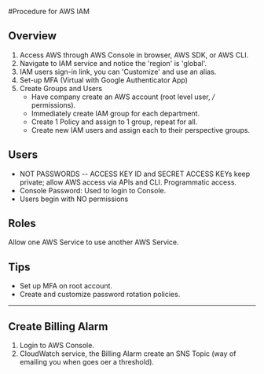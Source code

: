 #Procedure for AWS IAM 

## Overview
1. Access AWS through AWS Console in browser, AWS SDK, or AWS CLI.
2. Navigate to IAM service and notice the 'region' is 'global'.
3. IAM users sign-in link, you can 'Customize' and use an alias. 
4. Set-up MFA (Virtual with Google Authenticator App)
5. Create Groups and Users
   	- Have company create an AWS account (root level user, */* permissions).
    - Immediately create IAM group for each department.
    - Create 1 Policy and assign to 1 group, repeat for all.
    - Create new IAM users and assign each to their perspective groups.

## Users
* NOT PASSWORDS -- ACCESS KEY ID and SECRET ACCESS KEYs keep private; allow AWS access via APIs and CLI. Programmatic access.
* Console Password: Used to login to Console.
* Users begin with NO permissions

## Roles
Allow one AWS Service to use another AWS Service. 

## Tips
* Set up MFA on root account.
* Create and customize password rotation policies.

------------------------------------------------------------------------------------------

## Create Billing Alarm
1. Login to AWS Console.
2. CloudWatch service, the Billing Alarm create an SNS Topic (way of emailing you when goes oer a threshold).